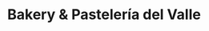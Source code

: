---
title: "Bakery & Pastelería del Valle"
url: /sangolqui/bakery-y-pasteleria-del-valle/
shop: panadería
---